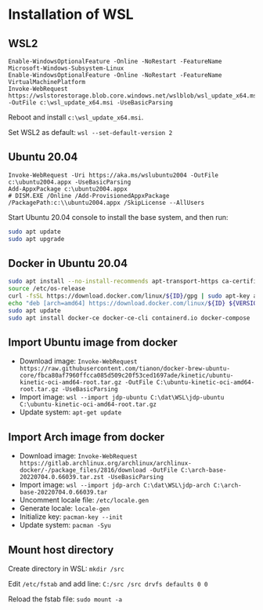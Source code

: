 # Installation of WSL

## WSL2

```pwsh
Enable-WindowsOptionalFeature -Online -NoRestart -FeatureName Microsoft-Windows-Subsystem-Linux
Enable-WindowsOptionalFeature -Online -NoRestart -FeatureName VirtualMachinePlatform
Invoke-WebRequest https://wslstorestorage.blob.core.windows.net/wslblob/wsl_update_x64.msi -OutFile c:\wsl_update_x64.msi -UseBasicParsing
```

Reboot and install `c:\wsl_update_x64.msi`.

Set WSL2 as default: `wsl --set-default-version 2`

## Ubuntu 20.04

```pwsh
Invoke-WebRequest -Uri https://aka.ms/wslubuntu2004 -OutFile c:\ubuntu2004.appx -UseBasicParsing 
Add-AppxPackage c:\ubuntu2004.appx
# DISM.EXE /Online /Add-ProvisionedAppxPackage /PackagePath:c:\\ubuntu2004.appx /SkipLicense --AllUsers
```

Start Ubuntu 20.04 console to install the base system, and then run:

```bash
sudo apt update
sudo apt upgrade
```

## Docker in Ubuntu 20.04

```bash
sudo apt install --no-install-recommends apt-transport-https ca-certificates curl gnupg2 net-tools
source /etc/os-release
curl -fsSL https://download.docker.com/linux/${ID}/gpg | sudo apt-key add -
echo "deb [arch=amd64] https://download.docker.com/linux/${ID} ${VERSION_CODENAME} stable" | sudo tee /etc/apt/sources.list.d/docker.list
sudo apt update
sudo apt install docker-ce docker-ce-cli containerd.io docker-compose
```

## Import Ubuntu image from docker

- Download image: `Invoke-WebRequest https://raw.githubusercontent.com/tianon/docker-brew-ubuntu-core/fbca80af7960ffcca085d509c20f53ced1697ade/kinetic/ubuntu-kinetic-oci-amd64-root.tar.gz -OutFile C:\ubuntu-kinetic-oci-amd64-root.tar.gz -UseBasicParsing`
- Import image: `wsl --import jdp-ubuntu C:\dat\WSL\jdp-ubuntu C:\ubuntu-kinetic-oci-amd64-root.tar.gz`
- Update system: `apt-get update`

## Import Arch image from docker

- Download image: `Invoke-WebRequest https://gitlab.archlinux.org/archlinux/archlinux-docker/-/package_files/2816/download -OutFile C:\arch-base-20220704.0.66039.tar.zst -UseBasicParsing`
- Import image: `wsl --import jdp-arch C:\dat\WSL\jdp-arch C:\arch-base-20220704.0.66039.tar`
- Uncomment locale file: `/etc/locale.gen`
- Generate locale: `locale-gen`
- Initialize key: `pacman-key --init`
- Update system: `pacman -Syu`

## Mount host directory

Create directory in WSL: `mkdir /src`

Edit `/etc/fstab` and add line: `C:/src /src drvfs defaults 0 0`

Reload the fstab file: `sudo mount -a`
